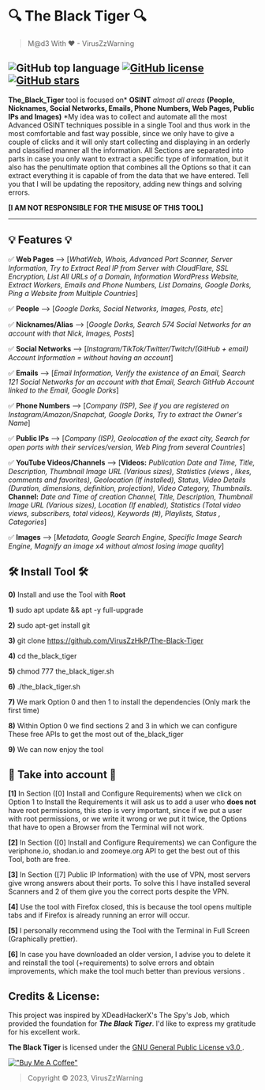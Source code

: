 # 🔍 The Black Tiger 🔍


> M@d3 With ❤ - VirusZzWarning

![GitHub top language](https://img.shields.io/github/languages/top/VirusZzHkP/The-Black-Tiger?color=red&style=for-the-badge)
[![GitHub license](https://img.shields.io/github/license/VirusZzHkP/The-Black-Tiger?color=yellow&style=for-the-badge)](https://github.com/VirusZzHkP/DirectoryDownloader/blob/main/LICENSE)
[![GitHub stars](https://img.shields.io/github/stars/VirusZzHkP/The-Black-Tiger?color=green&style=for-the-badge)](https://github.com/VirusZzHkP/DirectoryDownloader/stargazers)
---

**The_Black_Tiger** tool is focused on* **OSINT** *almost all areas* **(People, Nicknames, Social Networks, Emails, Phone Numbers, Web Pages, Public IPs and Images)** *My idea was to collect and automate all the most Advanced OSINT techniques possible in a single Tool and thus work in the most comfortable and fast way possible, since we only have to give a couple of clicks and it will only start collecting and displaying in an orderly and classified manner all the information. All Sections are separated into parts in case you only want to extract a specific type of information, but it also has the penultimate option that combines all the Options so that it can extract everything it is capable of from the data that we have entered. Tell you that I will be updating the repository, adding new things and solving errors.

 **[I AM NOT RESPONSIBLE FOR THE MISUSE OF THIS TOOL]**

---

## 💡 Features 💡

✅ **Web Pages** --> [*WhatWeb, Whois, Advanced Port Scanner, Server Information, Try to Extract Real IP from Server with CloudFlare, SSL Encryption, List All URLs of a Domain, Information WordPress Website, Extract Workers, Emails and Phone Numbers, List Domains, Google Dorks, Ping a Website from Multiple Countries*]

✅ **People** --> [*Google Dorks, Social Networks, Images, Posts, etc*]

✅ **Nicknames/Alias** --> [*Google Dorks, Search 574 Social Networks for an account with that Nick, Images, Posts*]

✅ **Social Networks** --> [*Instagram/TikTok/Twitter/Twitch/(GitHub + email) Account Information = without having an account*]

✅ **Emails** --> [*Email Information, Verify the existence of an Email, Search 121 Social Networks for an account with that Email, Search GitHub Account linked to the Email, Google Dorks*]

✅ **Phone Numbers** --> [*Company (ISP), See if you are registered on Instagram/Amazon/Snapchat, Google Dorks, Try to extract the Owner's Name*]

✅ **Public IPs** --> [*Company (ISP), Geolocation of the exact city, Search for open ports with their services/version, Web Ping from several Countries*]

✅ **YouTube Videos/Channels** --> [**Videos:** *Publication Date and Time, Title, Description, Thumbnail Image URL (Various sizes), Statistics (views , likes, comments and favorites), Geolocation (If installed), Status, Video Details (Duration, dimensions, definition, projection), Video Category, Thumbnails.* **Channel:** *Date and Time of creation Channel, Title, Description, Thumbnail Image URL (Various sizes), Location (If enabled), Statistics (Total video views, subscribers, total videos), Keywords (#), Playlists, Status , Categories*]

✅ **Images** --> [*Metadata, Google Search Engine, Specific Image Search Engine, Magnify an image x4 without almost losing image quality*]

## 🛠 Install Tool 🛠

**0)** Install and use the Tool with **Root**

**1)** sudo apt update && apt -y full-upgrade

**2)** sudo apt-get install git

**3)** git clone https://github.com/VirusZzHkP/The-Black-Tiger

**4)** cd the_black_tiger

**5)** chmod 777 the_black_tiger.sh

**6)** ./the_black_tiger.sh

**7)** We mark Option 0 and then 1 to install the dependencies (Only mark the first time)

**8)** Within Option 0 we find sections 2 and 3 in which we can configure
These free APIs to get the most out of the_black_tiger

**9)** We can now enjoy the tool

## 🎲 Take into account 🎲

**[1]** In Section ([0] Install and Configure Requirements) when we click on Option 1 to Install the Requirements it will ask us to add a user who **does not** have root permissions, this step is very important, since if we put a user with root permissions, or we write it wrong or we put it twice, the Options that have to open a Browser from the Terminal will not work.

**[2]** In Section ([0] Install and Configure Requirements) we can Configure the veriphone.io, shodan.io and zoomeye.org API to get the best out of this Tool, both are free.

**[3]** In Section ([7] Public IP Information) with the use of VPN, most servers give wrong answers about their ports. To solve this I have installed several Scanners and 2 of them give you the correct ports despite the VPN.

**[4]** Use the tool with Firefox closed, this is because the tool opens multiple tabs and if Firefox is already running an error will occur.

**[5]** I personally recommend using the Tool with the Terminal in Full Screen (Graphically prettier).

**[6]** In case you have downloaded an older version, I advise you to delete it and reinstall the tool (+requirements) to solve errors and obtain improvements, which make the tool much better than previous versions .

## Credits & License:

This project was inspired by XDeadHackerX's The Spy's Job, which provided the foundation for *<b>The Black Tiger</b>*. I'd like to express my gratitude for his excellent work.

<b>The Black Tiger </b> is licensed under the [GNU General Public License v3.0 ](LICENSE). 

[!["Buy Me A Coffee"](https://www.buymeacoffee.com/assets/img/custom_images/orange_img.png)](https://www.buymeacoffee.com/hrisikesh)

> Copyright © 2023, VirusZzWarning
